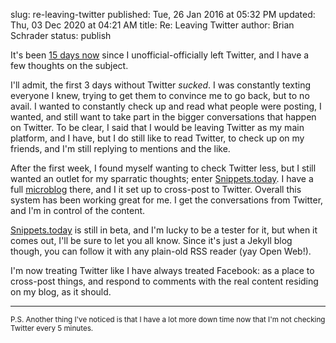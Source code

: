 slug: re-leaving-twitter
published: Tue, 26 Jan 2016 at 05:32 PM
updated: Thu, 03 Dec 2020 at 04:21 AM
title: Re: Leaving Twitter 
author: Brian Schrader
status: publish

It's been [15 days now][tw] since I unofficial-officially left Twitter, and I have a few thoughts on the subject.

I'll admit, the first 3 days without Twitter _sucked_. I was constantly texting everyone I knew, trying to get them to convince me to go back, but to no avail. I wanted to constantly check up and read what people were posting, I wanted, and still want to take part in the bigger conversations that happen on Twitter. To be clear, I said that I would be leaving Twitter as my main platform, and I have, but I do still like to read Twitter, to check up on my friends, and I'm still replying to mentions and the like.

After the first week, I found myself wanting to check Twitter less, but I still wanted an outlet for my sparratic thoughts; enter [Snippets.today][sn]. I have a full [microblog][mi] there, and I it set up to cross-post to Twitter. Overall this system has been working great for me. I get the conversations from Twitter, and I'm in control of the content. 

[Snippets.today][sn] is still in beta, and I'm lucky to be a tester for it, but when it comes out, I'll be sure to let you all know. Since it's just a Jekyll blog though, you can follow it with any plain-old RSS reader (yay Open Web!).

I'm now treating Twitter like I have always treated Facebook: as a place to cross-post things, and respond to comments with the real content residing on my blog, as it should. 

[tw]: http://brianschrader.com/archive/breaking-up-is-hard-to-do/
[sn]: http://snippets.today
[mi]: http://sonicrocketman.snippets.xyz

-------

<small>P.S. Another thing I've noticed is that I have a lot more down time now that I'm not checking Twitter every 5 minutes.</small>

